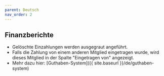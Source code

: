 ```yaml
---
parent: Deutsch
nav_order: 2
---
```

## Finanzberichte

* Gelöschte Einzahlungen werden ausgegraut angeführt.
* Falls die Zahlung von einem anderen Mitglied eingetragen wurde, wird dieses Mitglied in der Spalte "Eingetragen von" angezeigt.
* Mehr dazu hier: [Guthaben-System]({{ site.baseurl }}/de/guthaben-system)